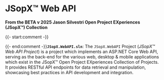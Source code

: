 ﻿
# JSopX™ Web API

**From the ﻿BETA v 2025 Jason Silvestri Open Project EXperiences (JSopX™) Collection**

{{- start:comment -}}
<!-- START JSOPX NOVA DOCX HEADER

includeType: Sections
workflowState: Is Production Ready
group: README
toc: true
isProductionReady: true

should be removed in final render document

END JSOPX NOVA DOCX HEADER -->
{{- end:comment -}}**`JSopX.WebAPI.sln`**: The `JSopX.WebAPI` Project (_JSopX™ Web API Project_) is a project which implements an ASP.NET Core Web API, serving as the back-end for the various web, desktop & mobile applications which exist in the JSopX™ Open Project EXperiences Collection of Projects. It provides RESTful API endpoints for data retrieval and manipulation, showcasing best practices in API development and integration.
